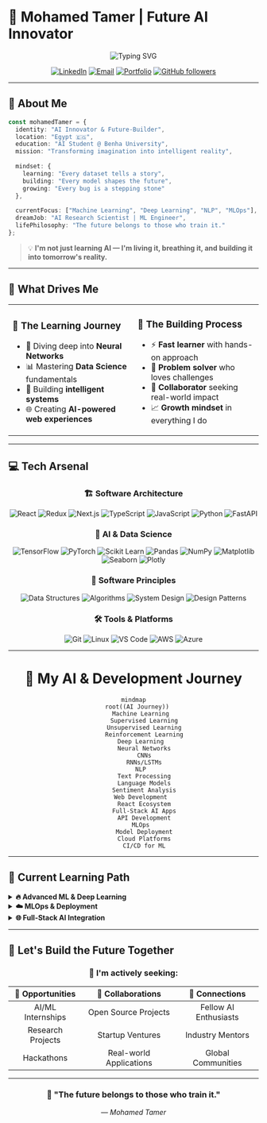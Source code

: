 # 🚀 Mohamed Tamer | Future AI Innovator

<div align="center">

![Typing SVG](https://readme-typing-svg.herokuapp.com?font=Fira+Code&weight=600&size=28&duration=3000&pause=1000&color=00D9FF&center=true&vCenter=true&multiline=true&width=800&height=100&lines=AI+Student+%40+Benha+University;Building+Tomorrow's+Intelligence+Today;Turning+Code+Into+Consciousness)

[![LinkedIn](https://img.shields.io/badge/LinkedIn-Connect-0077B5?style=for-the-badge&logo=linkedin&logoColor=white)](https://linkedin.com/in/mohamed-tamer-nassr)
[![Email](https://img.shields.io/badge/Email-Contact-D14836?style=for-the-badge&logo=gmail&logoColor=white)](mailto:mohamed.tamer.nassr@gmail.com)
[![Portfolio](https://img.shields.io/badge/Portfolio-Visit-FF6B6B?style=for-the-badge&logo=vercel&logoColor=white)](https://mohamed-tamer-portfolio.vercel.app)
[![GitHub followers](https://img.shields.io/github/followers/Mohamed-Tamer-Nassr?label=Follow&style=for-the-badge&color=00D9FF)](https://github.com/Mohamed-Tamer-Nassr)

</div>

---

## 🌟 About Me

```typescript
const mohamedTamer = {
  identity: "AI Innovator & Future-Builder",
  location: "Egypt 🇪🇬",
  education: "AI Student @ Benha University",
  mission: "Transforming imagination into intelligent reality",
  
  mindset: {
    learning: "Every dataset tells a story",
    building: "Every model shapes the future", 
    growing: "Every bug is a stepping stone"
  },
  
  currentFocus: ["Machine Learning", "Deep Learning", "NLP", "MLOps"],
  dreamJob: "AI Research Scientist | ML Engineer",
  lifePhilosophy: "The future belongs to those who train it."
};
```

> 💡 **I'm not just learning AI — I'm living it, breathing it, and building it into tomorrow's reality.**

---

## 🎯 What Drives Me

<table align="center">
<tr>
<td width="50%">

### 🧠 **The Learning Journey**
- 🔬 Diving deep into **Neural Networks**
- 📊 Mastering **Data Science** fundamentals  
- 🤖 Building **intelligent systems**
- 🌐 Creating **AI-powered web experiences**

</td>
<td width="50%">

### 🚀 **The Building Process**
- ⚡ **Fast learner** with hands-on approach
- 🔧 **Problem solver** who loves challenges
- 🤝 **Collaborator** seeking real-world impact
- 📈 **Growth mindset** in everything I do

</td>
</tr>
</table>

---

## 💻 Tech Arsenal

<div align="center">

### 🏗️ **Software Architecture**
![React](https://img.shields.io/badge/React-20232A?style=for-the-badge&logo=react&logoColor=61DAFB)
![Redux](https://img.shields.io/badge/Redux-593D88?style=for-the-badge&logo=redux&logoColor=white)
![Next.js](https://img.shields.io/badge/Next.js-000000?style=for-the-badge&logo=next.js&logoColor=white)
![TypeScript](https://img.shields.io/badge/TypeScript-007ACC?style=for-the-badge&logo=typescript&logoColor=white)
![JavaScript](https://img.shields.io/badge/JavaScript-F7DF1E?style=for-the-badge&logo=javascript&logoColor=black)
![Python](https://img.shields.io/badge/Python-3776AB?style=for-the-badge&logo=python&logoColor=white)
![FastAPI](https://img.shields.io/badge/FastAPI-009688?style=for-the-badge&logo=fastapi&logoColor=white)

### 🧠 **AI & Data Science**
![TensorFlow](https://img.shields.io/badge/TensorFlow-FF6F00?style=for-the-badge&logo=tensorflow&logoColor=white)
![PyTorch](https://img.shields.io/badge/PyTorch-EE4C2C?style=for-the-badge&logo=pytorch&logoColor=white)
![Scikit Learn](https://img.shields.io/badge/scikit--learn-F7931E?style=for-the-badge&logo=scikit-learn&logoColor=white)
![Pandas](https://img.shields.io/badge/pandas-150458?style=for-the-badge&logo=pandas&logoColor=white)
![NumPy](https://img.shields.io/badge/NumPy-013243?style=for-the-badge&logo=numpy&logoColor=white)
![Matplotlib](https://img.shields.io/badge/Matplotlib-11557c?style=for-the-badge&logo=python&logoColor=white)
![Seaborn](https://img.shields.io/badge/Seaborn-3776AB?style=for-the-badge&logo=python&logoColor=white)
![Plotly](https://img.shields.io/badge/Plotly-3F4F75?style=for-the-badge&logo=plotly&logoColor=white)

### 🎯 **Software Principles**
![Data Structures](https://img.shields.io/badge/Data_Structures-FF6B35?style=for-the-badge&logo=databricks&logoColor=white)
![Algorithms](https://img.shields.io/badge/Algorithms-4285F4?style=for-the-badge&logo=google&logoColor=white)
![System Design](https://img.shields.io/badge/System_Design-FF4154?style=for-the-badge&logo=systemd&logoColor=white)
![Design Patterns](https://img.shields.io/badge/Design_Patterns-6DB33F?style=for-the-badge&logo=spring&logoColor=white)

### 🛠️ **Tools & Platforms**
![Git](https://img.shields.io/badge/Git-F05032?style=for-the-badge&logo=git&logoColor=white)
![Linux](https://img.shields.io/badge/Linux-FCC624?style=for-the-badge&logo=linux&logoColor=black)
![VS Code](https://img.shields.io/badge/VS_Code-007ACC?style=for-the-badge&logo=visual-studio-code&logoColor=white)
![AWS](https://img.shields.io/badge/AWS-232F3E?style=for-the-badge&logo=amazon-aws&logoColor=white)
![Azure](https://img.shields.io/badge/Azure-0078D4?style=for-the-badge&logo=microsoft-azure&logoColor=white)

</div>

---

<div align="center">

# 🤖 My AI & Development Journey

```mermaid
mindmap
  root((AI Journey))
    Machine Learning
      Supervised Learning
      Unsupervised Learning
      Reinforcement Learning
    Deep Learning
      Neural Networks
      CNNs
      RNNs/LSTMs
    NLP
      Text Processing
      Language Models
      Sentiment Analysis
    Web Development
      React Ecosystem
      Full-Stack AI Apps
      API Development
    MLOps
      Model Deployment
      Cloud Platforms
      CI/CD for ML
```

</div>

---

## 🌱 Current Learning Path

<details>
<summary><b>🔥 Advanced ML & Deep Learning</b></summary>

- 📚 **Neural Network Architectures**: CNNs, RNNs, Transformers
- 🎯 **Advanced Algorithms**: Gradient Boosting, Ensemble Methods
- 🧪 **Research Papers**: Implementing cutting-edge techniques
- 💡 **Personal Projects**: Building from scratch to understand deeply

</details>

<details>
<summary><b>☁️ MLOps & Deployment</b></summary>

- 🚀 **Model Deployment**: Docker, Kubernetes, Cloud Platforms  
- 📊 **Monitoring & Maintenance**: Model performance tracking
- 🔄 **CI/CD Pipelines**: Automated ML workflows
- 🛡️ **Security & Scalability**: Production-ready solutions

</details>

<details>
<summary><b>🌐 Full-Stack AI Integration</b></summary>

- ⚡ **FastAPI**: Building lightning-fast AI APIs
- 🔗 **React + AI**: Seamless frontend-backend integration  
- 📱 **Real-time Apps**: WebSocket connections for live AI
- 🎨 **UI/UX**: Making AI accessible and beautiful

</details>

---


## 🤝 Let's Build the Future Together

<div align="center">

### 🎯 **I'm actively seeking:**

| 🚀 **Opportunities** | 🤝 **Collaborations** | 🌟 **Connections** |
|:---:|:---:|:---:|
| AI/ML Internships | Open Source Projects | Fellow AI Enthusiasts |
| Research Projects | Startup Ventures | Industry Mentors |
| Hackathons | Real-world Applications | Global Communities |


</div>

---

<div align="center">

### 🌟 **"The future belongs to those who train it."**
*— Mohamed Tamer*


